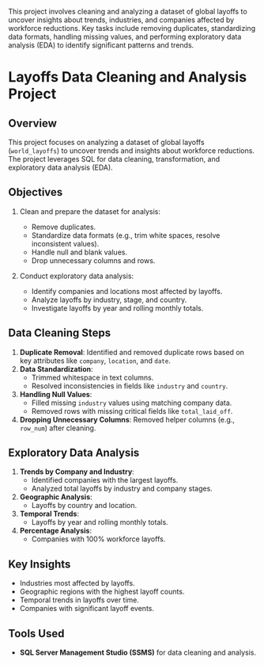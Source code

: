 This project involves cleaning and analyzing a dataset of global layoffs to uncover insights about trends, industries, and companies affected by workforce reductions. Key tasks include removing duplicates, standardizing data formats, handling missing values, and performing exploratory data analysis (EDA) to identify significant patterns and trends.

# Layoffs Data Cleaning and Analysis Project

## Overview
This project focuses on analyzing a dataset of global layoffs (`world_layoffs`) to uncover trends and insights about workforce reductions. The project leverages SQL for data cleaning, transformation, and exploratory data analysis (EDA).

## Objectives
1. Clean and prepare the dataset for analysis:
   - Remove duplicates.
   - Standardize data formats (e.g., trim white spaces, resolve inconsistent values).
   - Handle null and blank values.
   - Drop unnecessary columns and rows.

2. Conduct exploratory data analysis:
   - Identify companies and locations most affected by layoffs.
   - Analyze layoffs by industry, stage, and country.
   - Investigate layoffs by year and rolling monthly totals.

## Data Cleaning Steps
1. **Duplicate Removal**: Identified and removed duplicate rows based on key attributes like `company`, `location`, and `date`.
2. **Data Standardization**:
   - Trimmed whitespace in text columns.
   - Resolved inconsistencies in fields like `industry` and `country`.
3. **Handling Null Values**:
   - Filled missing `industry` values using matching company data.
   - Removed rows with missing critical fields like `total_laid_off`.
4. **Dropping Unnecessary Columns**: Removed helper columns (e.g., `row_num`) after cleaning.

## Exploratory Data Analysis
1. **Trends by Company and Industry**:
   - Identified companies with the largest layoffs.
   - Analyzed total layoffs by industry and company stages.
2. **Geographic Analysis**:
   - Layoffs by country and location.
3. **Temporal Trends**:
   - Layoffs by year and rolling monthly totals.
4. **Percentage Analysis**:
   - Companies with 100% workforce layoffs.

## Key Insights
- Industries most affected by layoffs.
- Geographic regions with the highest layoff counts.
- Temporal trends in layoffs over time.
- Companies with significant layoff events.

## Tools Used
- **SQL Server Management Studio (SSMS)** for data cleaning and analysis.
